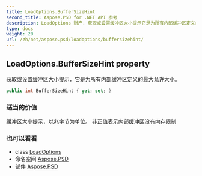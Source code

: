 ```yaml
---
title: LoadOptions.BufferSizeHint
second_title: Aspose.PSD for .NET API 参考
description: LoadOptions 财产. 获取或设置缓冲区大小提示它是为所有内部缓冲区定义的最大允许大小
type: docs
weight: 20
url: /zh/net/aspose.psd/loadoptions/buffersizehint/
---
```

## LoadOptions.BufferSizeHint property

获取或设置缓冲区大小提示，它是为所有内部缓冲区定义的最大允许大小。

```csharp
public int BufferSizeHint { get; set; }
```

### 适当的价值

缓冲区大小提示，以兆字节为单位。 非正值表示内部缓冲区没有内存限制

### 也可以看看

* class [LoadOptions](../)
* 命名空间 [Aspose.PSD](../../loadoptions/)
* 部件 [Aspose.PSD](../../../)


